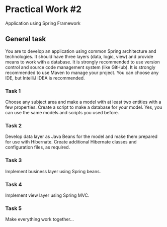 # Practical Work #2
Application using Spring Framework

## General task
You are to develop an application using common Spring architecture and technologies. It should have three layers (data, logic, view) and provide means to work with a database.
It is strongly recommended to use version control and source code management system (like GitHub).
It is strongly recommended to use Maven to manage your project.
You can choose any IDE, but IntelliJ IDEA is recommended.

### Task 1
Choose any subject area and make a model with at least two entities with a few properties.
Create a script to make a database for your model.
Yes, you can use the same models and scripts you used before.

### Task 2
Develop data layer as Java Beans for the model and make them prepared for use with Hibernate.
Create additional Hibernate classes and configuration files, as required.

### Task 3
Implement business layer using Spring beans.

### Task 4
Implement view layer using Spring MVC.

### Task 5
Make everything work together…
